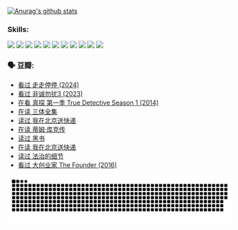 
[![Anurag's github stats](https://github-readme-stats.vercel.app/api?username=w940853815)](https://github.com/anuraghazra/github-readme-stats)

### Skills:

<code><img height="32" src="https://cdn.jsdelivr.net/npm/simple-icons@v5/icons/python.svg"></code>
<code><img height="32" src="https://cdn.jsdelivr.net/npm/simple-icons@v5/icons/javascript.svg"></code>
<code><img height="32" src="https://cdn.jsdelivr.net/npm/simple-icons@v5/icons/django.svg"></code>
<code><img height="32" src="https://cdn.jsdelivr.net/npm/simple-icons@v5/icons/flask.svg"></code>
<code><img height="32" src="https://cdn.jsdelivr.net/npm/simple-icons@v5/icons/vuetify.svg"></code>
<code><img height="32" src="https://cdn.jsdelivr.net/npm/simple-icons@v5/icons/git.svg"></code>
<code><img height="32" src="https://cdn.jsdelivr.net/npm/simple-icons@v5/icons/docker.svg"></code>
<code><img height="32" src="https://cdn.jsdelivr.net/npm/simple-icons@v5/icons/postgresql.svg"></code>
<code><img height="32" src="https://cdn.jsdelivr.net/npm/simple-icons@v5/icons/elasticsearch.svg"></code>
<code><img height="32" src="https://cdn.jsdelivr.net/npm/simple-icons@v5/icons/macos.svg"></code>
<code><img height="32" src="https://cdn.jsdelivr.net/npm/simple-icons@v5/icons/linux.svg"></code>

### 🗣 豆瓣:

<!-- DOUBAN-ACTIVITIES:START -->
- [看过 走走停停‎ (2024)](https://www.douban.com/people/136069238/status/4684430230/?_i=24375273)
- [看过 非诚勿扰3‎ (2023)](https://www.douban.com/people/136069238/status/4676324100/?_i=24375273)
- [在看 真探 第一季 True Detective Season 1‎ (2014)](https://www.douban.com/people/136069238/status/4673382852/?_i=24375273)
- [在读 三体全集](https://www.douban.com/people/136069238/status/4672842521/?_i=24375273)
- [读过 我在北京送快递](https://www.douban.com/people/136069238/status/4672842036/?_i=24375273)
- [在读 蒂姆·库克传](https://www.douban.com/people/136069238/status/4663517053/?_i=24375273)
- [读过 黑书](https://www.douban.com/people/136069238/status/4663516022/?_i=24375273)
- [在读 我在北京送快递](https://www.douban.com/people/136069238/status/4658098365/?_i=24375273)
- [读过 法治的细节](https://www.douban.com/people/136069238/status/4657347558/?_i=24375273)
- [看过 大创业家 The Founder‎ (2016)](https://www.douban.com/people/136069238/status/4649667693/?_i=24375273)
<!-- DOUBAN-ACTIVITIES:END -->


![Snake animation](https://raw.githubusercontent.com/w940853815/w940853815/output/github-contribution-grid-snake.svg)

<!--
**w940853815/w940853815** is a ✨ _special_ ✨ repository because its `README.md` (this file) appears on your GitHub profile.

Here are some ideas to get you started:

- 🔭 I’m currently working on ...
- 🌱 I’m currently learning ...
- 👯 I’m looking to collaborate on ...
- 🤔 I’m looking for help with ...
- 💬 Ask me about ...
- 📫 How to reach me: ...
- 😄 Pronouns: ...
- ⚡ Fun fact: ...
-->
